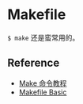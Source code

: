 Makefile
===

`$ make` 还是蛮常用的。

## Reference

- [Make 命令教程](http://www.ruanyifeng.com/blog/2015/02/make.html)
- [Makefile Basic](https://gist.github.com/isaacs/62a2d1825d04437c6f08)
